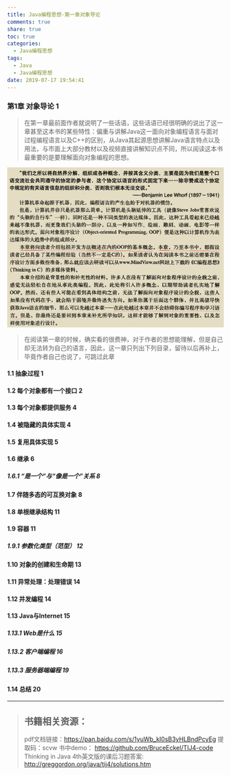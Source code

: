 ```yaml
---
title: Java编程思想-第一章对象导论
comments: true
share: true
toc: true
categories:
  - Java编程思想
tags:
  - Java
  - Java编程思想
date: 2019-07-17 19:54:41
---
```




### 第1章 对象导论 1

> 在第一章最前面作者就说明了一些话语，这些话语已经很明确的说出了这一章甚至这本书的某些特性：偏重与讲解Java这一面向对象编程语言与面对过程编程语言以及C++的区别，从Java其起源思想讲解Java语言特点以及用法，与市面上大部分教材以及视频直接讲解知识点不同，所以阅读这本书最重要的是要理解面向对象编程的思想。

![](https://raw.githubusercontent.com/adolphmaster/hexo-next/master/blogPicture/20190717111115.png)

> 在阅读第一章的时候，确实看的很费神，对于作者的思想能理解，但是自己却无法转为自己的语言，因此，这一章只列出下列目录，留待以后再补上，毕竟作者自己也说了，可跳过此章

#### 1.1 抽象过程 1

#### 1.2 每个对象都有一个接口 2
#### 1.3 每个对象都提供服务 4
#### 1.4 被隐藏的具体实现 4
#### 1.5 复用具体实现 5
#### 1.6 继承 6
##### 1.6.1 “是一个”与“像是一个”关系 8
#### 1.7 伴随多态的可互换对象 8
#### 1.8 单根继承结构 11
#### 1.9 容器 11
##### 1.9.1 参数化类型（范型） 12
#### 1.10 对象的创建和生命期 13
#### 1.11 异常处理：处理错误 14
#### 1.12 并发编程 14
#### 1.13 Java与Internet 15
##### 1.13.1 Web是什么 15
##### 1.13.2 客户端编程 16
##### 1.13.3 服务器端编程 19
#### 1.14 总结 20





--------

> ## 书籍相关资源：
>
> pdf文档链接：https://pan.baidu.com/s/1yuWb_kI0sB3yHLBndPcyEg 提取码：scvw 
> 书中demo： https://github.com/BruceEckel/TIJ4-code
> Thinking in Java 4th英文版的课后习题答案: http://greggordon.org/java/tij4/solutions.htm 